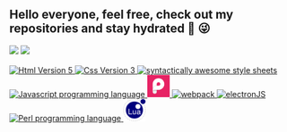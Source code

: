 <h2>
Hello everyone, feel free, check out my repositories and stay hydrated &#129380  &#128540
</h2>

<div>  
  <img  src="https://github-readme-stats.vercel.app/api?username=ariDevelops&show_icons=true&theme=holi&include_all_commits=true&count_private=true"/>
  <img src="https://github-readme-stats.vercel.app/api/top-langs/?username=ariDevelops&layout=compact&langs_count=3&theme=holi"/>
</div>
<br

<p align="center">
  <a href="https://skillicons.dev">
      <!--      <img src="https://icongr.am/devicon/linux-original.svg?size=40&color=000000"> -->
    <img src="https://icongr.am/devicon/html5-original.svg?size=40&color=ffffff" alt="Html Version 5">  
   <img src="https://icongr.am/devicon/css3-original.svg?size=40&color=ffffff" alt="Css Version 3">
                <img src="https://skillicons.dev/icons?i=sass" width=40 height=40 alt="syntactically awesome style sheets"/>
   <!--     <img src="https://icongr.am/devicon/angularjs-plain.svg?size=40&color=e01b24" alt="Angular JS"/>
        <img src="https://icongr.am/devicon/typescript-original.svg?size=40&color=000000" alt="Typescript Js Superset"/>
    -->
    <img src="https://icongr.am/devicon/javascript-original.svg?size=40&color=000000" alt="Javascript programming language">
                    <img src="assets/img/pixijs.png" width=40 height=40 alt="pixi JS"> 
        <!--        <img src="assets/img/gsap.png" width=40 height=40 alt="GSAP"> -->
            <img src="https://icongr.am/devicon/webpack-original.svg?size=40&color=000000" alt="webpack">
        <img src="https://icongr.am/devicon/electron-original.svg?size=40&color=000000" alt="electronJS"> 
         <!--   <img src="https://skillicons.dev/icons?i=cpp" width=40 height=40 alt="C++ programming language"/> -->
        <img src="https://skillicons.dev/icons?i=perl" width=40 height=40 alt="Perl programming language"/>
            <!--  <img src="assets/img/assembly.png" width=43 height=43 alt="Assembly programming language"> -->
        <img src="assets/img/LuaLang.png" width=40 height=40 alt="Lua programming language">

         
  </a>
</p>


